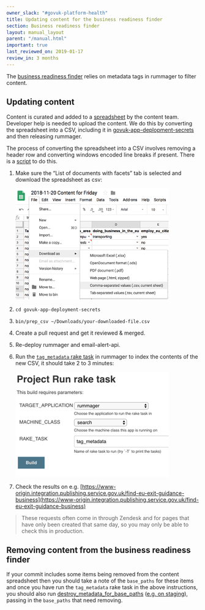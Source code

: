```yaml
---
owner_slack: "#govuk-platform-health"
title: Updating content for the business readiness finder
section: Business readiness finder
layout: manual_layout
parent: "/manual.html"
important: true
last_reviewed_on: 2019-01-17
review_in: 3 months
---
```


The [business readiness finder][business-readiness-finder] relies on metadata tags in rummager to filter content.

## Updating content

Content is curated and added to a [spreadsheet][] by the content team. Developer help is needed to upload the content. We do this by converting the spreadsheet into a CSV, including it in [govuk-app-deplopment-secrets][govuk-app-deployment-secrets] and then releasing rummager.

The process of converting the spreadsheet into a CSV involves removing a header row and converting windows encoded line breaks if present.  There is a [script](https://github.com/alphagov/govuk-app-deployment-secrets/blob/master/bin/prep_csv) to do this.

1. Make sure the “List of documents with facets” tab is selected and download the spreadsheet as csv:

    ![download](images/download.png)

2. `cd govuk-app-deployment-secrets`
3. `bin/prep_csv ~/Downloads/your-downloaded-file.csv`
4. Create a pull request and get it reviewed & merged.
5. Re-deploy rummager and email-alert-api.
6. Run the [`tag_metadata` rake task][staging-rake-task] in rummager to index the contents of the new CSV, it should take 2 to 3 minutes:

    ![rake_task](images/rake.png)

7. Check the results on e.g. [https://www-origin.integration.publishing.service.gov.uk/find-eu-exit-guidance-business](https://www-origin.integration.publishing.service.gov.uk/find-eu-exit-guidance-business)

> These requests often come in through Zendesk and for pages that have only been created that same day, so you may only be able to check this in production.


## Removing content from the business readiness finder

If your commit includes some items being removed from the content spreadsheet then you should take a note of the `base_paths` for these items and once you have run the `tag_metadata` rake task in the above instructions, you should also run [destroy_metadata_for_base_paths][destroy-metadata] ([e.g. on staging][metadata-rake-task]), passing in the `base_paths` that need removing.

[govuk-app-deployment-secrets]: https://github.com/alphagov/govuk-app-deployment-secrets
[destroy-metadata]: https://github.com/alphagov/rummager/blob/605b08bc96999b58d3a5eb57967ffc7a8de1e41c/lib/tasks/metadata_tagger.rake#L9
[metadata-rake-task]: https://deploy.staging.publishing.service.gov.uk/job/run-rake-task/parambuild/?TARGET_APPLICATION=rummager&MACHINE_CLASS=search&RAKE_TASK=destroy_metadata_for_base_paths
[business-readiness-finder]: https://www.gov.uk/find-eu-exit-guidance-business
[spreadsheet]: https://docs.google.com/spreadsheets/d/1bFSDYFT5fBpDQTvAeqw4j7QhYXTnFmDuGCLGDwx-wYk/edit#gid=372225498
[staging-rake-task]: https://deploy.staging.publishing.service.gov.uk/job/run-rake-task/parambuild/?TARGET_APPLICATION=rummager&MACHINE_CLASS=search&RAKE_TASK=tag_metadata
